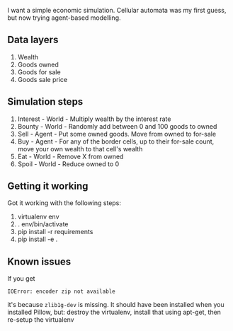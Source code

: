 I want a simple economic simulation. Cellular automata was my first guess, but now trying agent-based modelling.

## Data layers

1. Wealth
2. Goods owned
3. Goods for sale
3. Goods sale price

## Simulation steps

1. Interest - World - Multiply wealth by the interest rate
2. Bounty   - World - Randomly add between 0 and 100 goods to owned
3. Sell     - Agent - Put some owned goods. Move from owned to for-sale
4. Buy      - Agent - For any of the border cells, up to their for-sale count, move your own wealth to that cell's wealth
5. Eat      - World - Remove X from owned
6. Spoil    - World - Reduce owned to 0

## Getting it working
Got it working with the following steps:

1. virtualenv env
2. . env/bin/activate
3. pip install -r requirements
4. pip install -e .

## Known issues
If you get

    IOError: encoder zip not available

it's because `zlib1g-dev` is missing. It should have been installed when you installed Pillow, but: destroy the virtualenv, install that using apt-get, then re-setup the virtualenv
